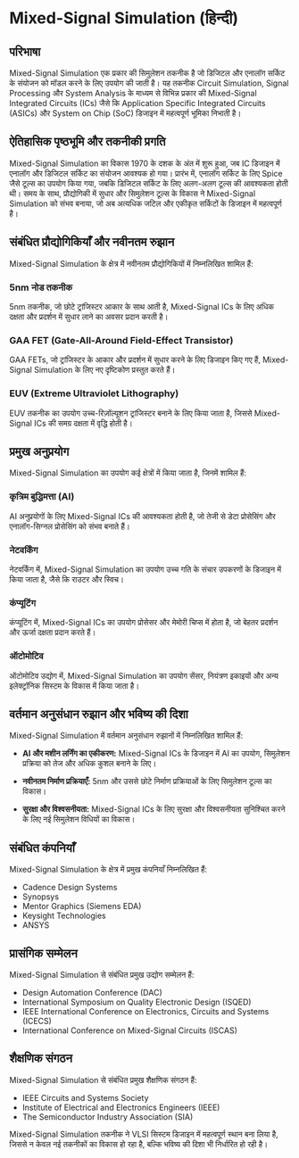 # Mixed-Signal Simulation (हिन्दी)

## परिभाषा
Mixed-Signal Simulation एक प्रकार की सिमुलेशन तकनीक है जो डिजिटल और एनालॉग सर्किट के संयोजन को मॉडल करने के लिए उपयोग की जाती है। यह तकनीक Circuit Simulation, Signal Processing और System Analysis के माध्यम से विभिन्न प्रकार की Mixed-Signal Integrated Circuits (ICs) जैसे कि Application Specific Integrated Circuits (ASICs) और System on Chip (SoC) डिजाइन में महत्वपूर्ण भूमिका निभाती है।

## ऐतिहासिक पृष्ठभूमि और तकनीकी प्रगति
Mixed-Signal Simulation का विकास 1970 के दशक के अंत में शुरू हुआ, जब IC डिजाइन में एनालॉग और डिजिटल सर्किट का संयोजन आवश्यक हो गया। प्रारंभ में, एनालॉग सर्किट के लिए Spice जैसे टूल्स का उपयोग किया गया, जबकि डिजिटल सर्किट के लिए अलग-अलग टूल्स की आवश्यकता होती थी। समय के साथ, प्रौद्योगिकी में सुधार और सिमुलेशन टूल्स के विकास ने Mixed-Signal Simulation को संभव बनाया, जो अब अत्यधिक जटिल और एकीकृत सर्किटों के डिजाइन में महत्वपूर्ण है।

## संबंधित प्रौद्योगिकियाँ और नवीनतम रुझान
Mixed-Signal Simulation के क्षेत्र में नवीनतम प्रौद्योगिकियों में निम्नलिखित शामिल हैं:

### 5nm नोड तकनीक
5nm तकनीक, जो छोटे ट्रांजिस्टर आकार के साथ आती है, Mixed-Signal ICs के लिए अधिक दक्षता और प्रदर्शन में सुधार लाने का अवसर प्रदान करती है। 

### GAA FET (Gate-All-Around Field-Effect Transistor)
GAA FETs, जो ट्रांजिस्टर के आकार और प्रदर्शन में सुधार करने के लिए डिजाइन किए गए हैं, Mixed-Signal Simulation के लिए नए दृष्टिकोण प्रस्तुत करते हैं।

### EUV (Extreme Ultraviolet Lithography)
EUV तकनीक का उपयोग उच्च-रिज़ॉल्यूशन ट्रांजिस्टर बनाने के लिए किया जाता है, जिससे Mixed-Signal ICs की समग्र दक्षता में वृद्धि होती है।

## प्रमुख अनुप्रयोग
Mixed-Signal Simulation का उपयोग कई क्षेत्रों में किया जाता है, जिनमें शामिल हैं:

### कृत्रिम बुद्धिमत्ता (AI)
AI अनुप्रयोगों के लिए Mixed-Signal ICs की आवश्यकता होती है, जो तेजी से डेटा प्रोसेसिंग और एनालॉग-सिग्नल प्रोसेसिंग को संभव बनाते हैं।

### नेटवर्किंग
नेटवर्किंग में, Mixed-Signal Simulation का उपयोग उच्च गति के संचार उपकरणों के डिजाइन में किया जाता है, जैसे कि राउटर और स्विच।

### कंप्यूटिंग
कंप्यूटिंग में, Mixed-Signal ICs का उपयोग प्रोसेसर और मेमोरी चिप्स में होता है, जो बेहतर प्रदर्शन और ऊर्जा दक्षता प्रदान करते हैं।

### ऑटोमोटिव
ऑटोमोटिव उद्योग में, Mixed-Signal Simulation का उपयोग सेंसर, नियंत्रण इकाइयों और अन्य इलेक्ट्रॉनिक सिस्टम के विकास में किया जाता है।

## वर्तमान अनुसंधान रुझान और भविष्य की दिशा
Mixed-Signal Simulation में वर्तमान अनुसंधान रुझानों में निम्नलिखित शामिल हैं:

- **AI और मशीन लर्निंग का एकीकरण:** Mixed-Signal ICs के डिजाइन में AI का उपयोग, सिमुलेशन प्रक्रिया को तेज और अधिक कुशल बनाने के लिए।
  
- **नवीनतम निर्माण प्रक्रियाएँ:** 5nm और उससे छोटे निर्माण प्रक्रियाओं के लिए सिमुलेशन टूल्स का विकास।
  
- **सुरक्षा और विश्वसनीयता:** Mixed-Signal ICs के लिए सुरक्षा और विश्वसनीयता सुनिश्चित करने के लिए नई सिमुलेशन विधियों का विकास।

## संबंधित कंपनियाँ
Mixed-Signal Simulation के क्षेत्र में प्रमुख कंपनियाँ निम्नलिखित हैं:
- Cadence Design Systems
- Synopsys
- Mentor Graphics (Siemens EDA)
- Keysight Technologies
- ANSYS

## प्रासंगिक सम्मेलन
Mixed-Signal Simulation से संबंधित प्रमुख उद्योग सम्मेलन हैं:
- Design Automation Conference (DAC)
- International Symposium on Quality Electronic Design (ISQED)
- IEEE International Conference on Electronics, Circuits and Systems (ICECS)
- International Conference on Mixed-Signal Circuits (ISCAS)

## शैक्षणिक संगठन
Mixed-Signal Simulation से संबंधित प्रमुख शैक्षणिक संगठन हैं:
- IEEE Circuits and Systems Society
- Institute of Electrical and Electronics Engineers (IEEE)
- The Semiconductor Industry Association (SIA)

Mixed-Signal Simulation तकनीक ने VLSI सिस्टम डिजाइन में महत्वपूर्ण स्थान बना लिया है, जिससे न केवल नई तकनीकों का विकास हो रहा है, बल्कि भविष्य की दिशा भी निर्धारित हो रही है।